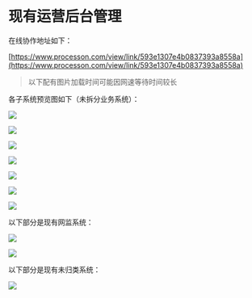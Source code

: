 # 现有运营后台管理

在线协作地址如下：

[https://www.processon.com/view/link/593e1307e4b0837393a8558a](https://www.processon.com/view/link/593e1307e4b0837393a8558a)

> 以下配有图片加载时间可能因网速等待时间较长

各子系统预览图如下（未拆分业务系统）：

![](/assets/Snip20170612_6.png)

![](/assets/Snip20170612_7.png)

![](/assets/Snip20170612_8.png)

![](/assets/Snip20170612_9.png)

![](/assets/Snip20170612_10.png)

![](/assets/Snip20170612_11.png)

![](/assets/Snip20170612_12.png)

以下部分是现有网监系统：

![](/assets/Snip20170612_13.png)

![](/assets/Snip20170612_14.png)

以下部分是现有未归类系统：

![](/assets/Snip20170612_15.png)

